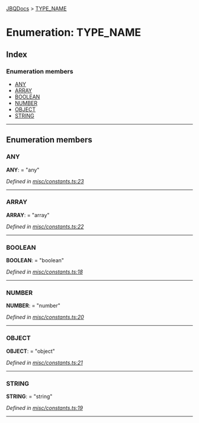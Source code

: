 [JBQDocs](../README.md) > [TYPE_NAME](../enums/type_name.md)

# Enumeration: TYPE_NAME

## Index

### Enumeration members

* [ANY](type_name.md#any)
* [ARRAY](type_name.md#array)
* [BOOLEAN](type_name.md#boolean)
* [NUMBER](type_name.md#number)
* [OBJECT](type_name.md#object)
* [STRING](type_name.md#string)

---

## Enumeration members

<a id="any"></a>

###  ANY

**ANY**:  = "any"

*Defined in [misc/constants.ts:23](https://github.com/krnik/vjs-validator/blob/4b489fe/src/misc/constants.ts#L23)*

___
<a id="array"></a>

###  ARRAY

**ARRAY**:  = "array"

*Defined in [misc/constants.ts:22](https://github.com/krnik/vjs-validator/blob/4b489fe/src/misc/constants.ts#L22)*

___
<a id="boolean"></a>

###  BOOLEAN

**BOOLEAN**:  = "boolean"

*Defined in [misc/constants.ts:18](https://github.com/krnik/vjs-validator/blob/4b489fe/src/misc/constants.ts#L18)*

___
<a id="number"></a>

###  NUMBER

**NUMBER**:  = "number"

*Defined in [misc/constants.ts:20](https://github.com/krnik/vjs-validator/blob/4b489fe/src/misc/constants.ts#L20)*

___
<a id="object"></a>

###  OBJECT

**OBJECT**:  = "object"

*Defined in [misc/constants.ts:21](https://github.com/krnik/vjs-validator/blob/4b489fe/src/misc/constants.ts#L21)*

___
<a id="string"></a>

###  STRING

**STRING**:  = "string"

*Defined in [misc/constants.ts:19](https://github.com/krnik/vjs-validator/blob/4b489fe/src/misc/constants.ts#L19)*

___

